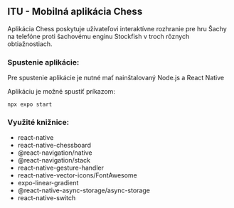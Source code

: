## ITU - Mobilná aplikácia Chess


Aplikácia Chess poskytuje užívateľovi interaktívne rozhranie pre hru Šachy na telefóne
proti šachovému enginu Stockfish v troch rôznych obtiažnostiach.

### Spustenie aplikácie:

Pre spustenie aplikácie je nutné mať nainštalovaný Node.js a React Native

Aplikáciu je možné spustiť príkazom:
```shell
npx expo start
```

### Využité knižnice:

- react-native
- react-native-chessboard
- @react-navigation/native
- @react-navigation/stack
- react-native-gesture-handler
- react-native-vector-icons/FontAwesome
- expo-linear-gradient
- @react-native-async-storage/async-storage
- react-native-switch
